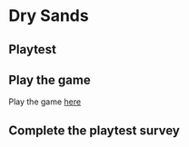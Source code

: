 # Dry Sands
## Playtest

## Play the game
Play the game [here](../prototype/DrySandsProto-10-31-2020-V1.0.html)

## Complete the playtest survey
